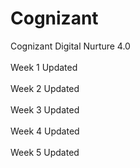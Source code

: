 # Cognizant
Cognizant Digital Nurture 4.0 
<br>
<br>
Week 1 Updated 
<br>
<br>
Week 2 Updated
<br>
<br>
Week 3 Updated
<br>
<br>
Week 4 Updated
<br>
<br>
Week 5 Updated